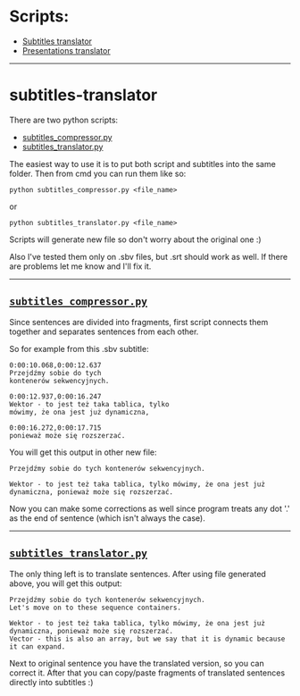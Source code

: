 # Scripts:

* [Subtitles translator](#subtitles-translator)
* [Presentations translator](#presentations-translator)

___

# subtitles-translator

There are two python scripts:
* [subtitles_compressor.py](subtitles_compressor.py)
* [subtitles_translator.py](subtitles_translator.py)

The easiest way to use it is to put both script and subtitles into the same folder.
Then from cmd you can run them like so:

`python subtitles_compressor.py <file_name>`

or

`python subtitles_translator.py <file_name>`

Scripts will generate new file so don't worry about the original one :)

Also I've tested them only on .sbv files, but .srt should work as well. If there are problems let me know and I'll fix it.

---

## [`subtitles_compressor.py`](subtitles_compressor.py)

Since sentences are divided into fragments, first script connects them together and separates sentences from each other.

So for example from this .sbv subtitle:

```
0:00:10.068,0:00:12.637
Przejdźmy sobie do tych
kontenerów sekwencyjnych.

0:00:12.937,0:00:16.247
Wektor - to jest też taka tablica, tylko
mówimy, że ona jest już dynamiczna,

0:00:16.272,0:00:17.715
ponieważ może się rozszerzać.
```

You will get this output in other new file:

```
Przejdźmy sobie do tych kontenerów sekwencyjnych. 

Wektor - to jest też taka tablica, tylko mówimy, że ona jest już dynamiczna, ponieważ może się rozszerzać. 
```

Now you can make some corrections as well since program treats any dot '.' as the end of sentence (which isn't always the case).

---

## [`subtitles_translator.py`](subtitles_translator.py)

The only thing left is to translate sentences. After using file generated above, you will get this output:

```
Przejdźmy sobie do tych kontenerów sekwencyjnych. 
Let's move on to these sequence containers.

Wektor - to jest też taka tablica, tylko mówimy, że ona jest już dynamiczna, ponieważ może się rozszerzać. 
Vector - this is also an array, but we say that it is dynamic because it can expand.
```

Next to original sentence you have the translated version, so you can correct it.
After that you can copy/paste fragments of translated sentences directly into subtitles :)
